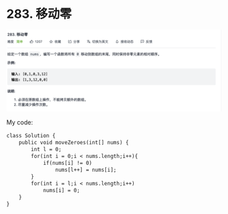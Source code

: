 # 283. 移动零

![](../../../.gitbook/assets/tu-pian-%20%2855%29.png)

My code:

```text
class Solution {
    public void moveZeroes(int[] nums) {
        int l = 0;
        for(int i = 0;i < nums.length;i++){
            if(nums[i] != 0)
                nums[l++] = nums[i];
        }
        for(int i = l;i < nums.length;i++)
            nums[i] = 0;
    }
}
```

